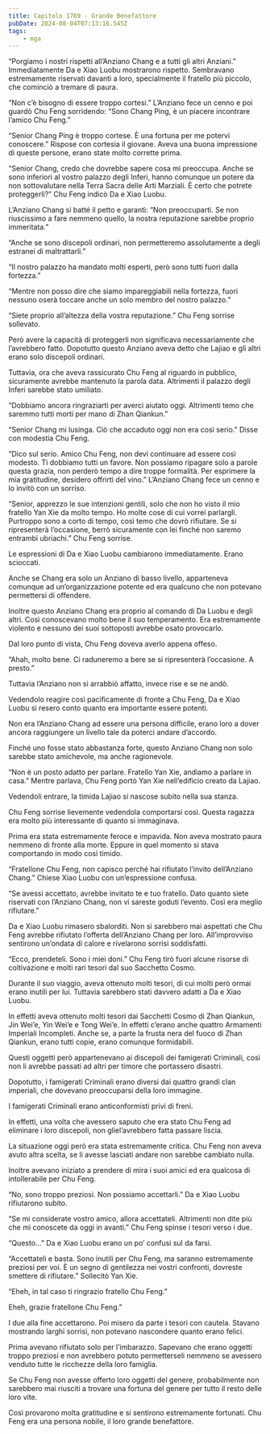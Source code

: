 ```yaml
---
title: Capitolo 1769 - Grande Benefattore
pubDate: 2024-08-04T07:13:16.545Z
tags:
    - mga
---
```



“Porgiamo i nostri rispetti all’Anziano Chang e a tutti gli altri Anziani.” Immediatamente Da e Xiao Luobu mostrarono rispetto. Sembravano estremamente riservati davanti a loro, specialmente il fratello più piccolo, che cominciò a tremare di paura.


“Non c’è bisogno di essere troppo cortesi.” L’Anziano fece un cenno e poi guardò Chu Feng sorridendo: “Sono Chang Ping, è un piacere incontrare l’amico Chu Feng.”


“Senior Chang Ping è troppo cortese. È una fortuna per me potervi conoscere.” Rispose con cortesia il giovane. Aveva una buona impressione di queste persone, erano state molto corrette prima.


“Senior Chang, credo che dovrebbe sapere cosa mi preoccupa. Anche se sono inferiori al vostro palazzo degli Inferi, hanno comunque un potere da non sottovalutare nella Terra Sacra delle Arti Marziali. È certo che potrete proteggerli?” Chu Feng indicò Da e Xiao Luobu.


L’Anziano Chang si batté il petto e garantì: “Non preoccuparti. Se non riuscissimo a fare nemmeno quello, la nostra reputazione sarebbe proprio immeritata.”


“Anche se sono discepoli ordinari, non permetteremo assolutamente a degli estranei di maltrattarli.”

“Il nostro palazzo ha mandato molti esperti, però sono tutti fuori dalla fortezza.”


“Mentre non posso dire che siamo impareggiabili nella fortezza, fuori nessuno oserà toccare anche un solo membro del nostro palazzo.”


“Siete proprio all’altezza della vostra reputazione.” Chu Feng sorrise sollevato.


Però avere la capacità di proteggerli non significava necessariamente che l’avrebbero fatto. Dopotutto questo Anziano aveva detto che Lajiao e gli altri erano solo discepoli ordinari.


Tuttavia, ora che aveva rassicurato Chu Feng al riguardo in pubblico, sicuramente avrebbe mantenuto la parola data. Altrimenti il palazzo degli Inferi sarebbe stato umiliato.


“Dobbiamo ancora ringraziarti per averci aiutato oggi. Altrimenti temo che saremmo tutti morti per mano di Zhan Qiankun.”

“Senior Chang mi lusinga. Ciò che accaduto oggi non era così serio.” Disse con modestia Chu Feng.


“Dico sul serio. Amico Chu Feng, non devi continuare ad essere così modesto. Ti dobbiamo tutti un favore. Non possiamo ripagare solo a parole questa grazia, non perderò tempo a dire troppe formalità. Per esprimere la mia gratitudine, desidero offrirti del vino.” L’Anziano Chang fece un cenno e lo invitò con un sorriso.

“Senior, apprezzo le sue intenzioni gentili, solo che non ho visto il mio fratello Yan Xie da molto tempo. Ho molte cose di cui vorrei parlargli. Purtroppo sono a corto di tempo, così temo che dovrò rifiutare. Se si ripresenterà l’occasione, berrò sicuramente con lei finché non saremo entrambi ubriachi.” Chu Feng sorrise.


Le espressioni di Da e Xiao Luobu cambiarono immediatamente. Erano scioccati.


Anche se Chang era solo un Anziano di basso livello, apparteneva comunque ad un’organizzazione potente ed era qualcuno che non potevano permettersi di offendere.


Inoltre questo Anziano Chang era proprio al comando di Da Luobu e degli altri. Così conoscevano molto bene il suo temperamento. Era estremamente violento e nessuno dei suoi sottoposti avrebbe osato provocarlo.


Dal loro punto di vista, Chu Feng doveva averlo appena offeso.


“Ahah, molto bene. Ci raduneremo a bere se si ripresenterà l’occasione. A presto.”


Tuttavia l’Anziano non si arrabbiò affatto, invece rise e se ne andò.


Vedendolo reagire così pacificamente di fronte a Chu Feng, Da e Xiao Luobu si resero conto quanto era importante essere potenti.


Non era l’Anziano Chang ad essere una persona difficile, erano loro a dover ancora raggiungere un livello tale da poterci andare d’accordo.


Finché uno fosse stato abbastanza forte, questo Anziano Chang non solo sarebbe stato amichevole, ma anche ragionevole.


“Non è un posto adatto per parlare. Fratello Yan Xie, andiamo a parlare in casa.” Mentre parlava, Chu Feng portò Yan Xie nell’edificio creato da Lajiao.


Vedendoli entrare, la timida Lajiao si nascose subito nella sua stanza.


Chu Feng sorrise lievemente vedendola comportarsi così. Questa ragazza era molto più interessante di quanto si immaginava.


Prima era stata estremamente feroce e impavida. Non aveva mostrato paura nemmeno di fronte alla morte. Eppure in quel momento si stava comportando in modo così timido.

“Fratellone Chu Feng, non capisco perché hai rifiutato l’invito dell’Anziano Chang.” Chiese Xiao Luobu con un’espressione confusa.


“Se avessi accettato, avrebbe invitato te e tuo fratello. Dato quanto siete riservati con l’Anziano Chang, non vi sareste goduti l’evento. Così era meglio rifiutare.”


Da e Xiao Luobu rimasero sbalorditi. Non si sarebbero mai aspettati che Chu Feng avrebbe rifiutato l’offerta dell’Anziano Chang per loro. All’improvviso sentirono un’ondata di calore e rivelarono sorrisi soddisfatti.


“Ecco, prendeteli. Sono i miei doni.” Chu Feng tirò fuori alcune risorse di coltivazione e molti rari tesori dal suo Sacchetto Cosmo.


Durante il suo viaggio, aveva ottenuto molti tesori, di cui molti però ormai erano inutili per lui. Tuttavia sarebbero stati davvero adatti a Da e Xiao Luobu.


In effetti aveva ottenuto molti tesori dai Sacchetti Cosmo di Zhan Qiankun, Jin Wei’e, Yin Wei’e e Tong Wei’e. In effetti c’erano anche quattro Armamenti Imperiali Incompleti. Anche se, a parte la frusta nera del fuoco di Zhan Qiankun, erano tutti copie, erano comunque formidabili.


Questi oggetti però appartenevano ai discepoli dei famigerati Criminali, così non li avrebbe passati ad altri per timore che portassero disastri.


Dopotutto, i famigerati Criminali erano diversi dai quattro grandi clan imperiali, che dovevano preoccuparsi della loro immagine.


I famigerati Criminali erano anticonformisti privi di freni.


In effetti, una volta che avessero saputo che era stato Chu Feng ad eliminare i loro discepoli, non gliel’avrebbero fatta passare liscia.


La situazione oggi però era stata estremamente critica. Chu Feng non aveva avuto altra scelta, se li avesse lasciati andare non sarebbe cambiato nulla.


Inoltre avevano iniziato a prendere di mira i suoi amici ed era qualcosa di intollerabile per Chu Feng.


“No, sono troppo preziosi. Non possiamo accettarli.” Da e Xiao Luobu rifiutarono subito.

“Se mi considerate vostro amico, allora accettateli. Altrimenti non dite più che mi conoscete da oggi in avanti.” Chu Feng spinse i tesori verso i due.


“Questo…” Da e Xiao Luobu erano un po’ confusi sul da farsi.

“Accettateli e basta. Sono inutili per Chu Feng, ma saranno estremamente preziosi per voi. È un segno di gentilezza nei vostri confronti, dovreste smettere di rifiutare.” Sollecitò Yan Xie.


“Eheh, in tal caso ti ringrazio fratello Chu Feng.”


Eheh, grazie fratellone Chu Feng.”


I due alla fine accettarono. Poi misero da parte i tesori con cautela. Stavano mostrando larghi sorrisi, non potevano nascondere quanto erano felici.


Prima avevano rifiutato solo per l’imbarazzo. Sapevano che erano oggetti troppo preziosi e non avrebbero potuto permetterseli nemmeno se avessero venduto tutte le ricchezze della loro famiglia.


Se Chu Feng non avesse offerto loro oggetti del genere, probabilmente non sarebbero mai riusciti a trovare una fortuna del genere per tutto il resto delle loro vite.


Così provarono molta gratitudine e si sentirono estremamente fortunati. Chu Feng era una persona nobile, il loro grande benefattore.



